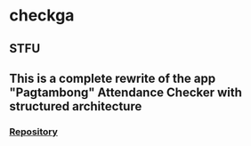 # checkga

## STFU

## This is a complete rewrite of the app "Pagtambong" Attendance Checker with structured architecture

### [Repository](https://github.com/baejed/pagtambong_attendance_system)
